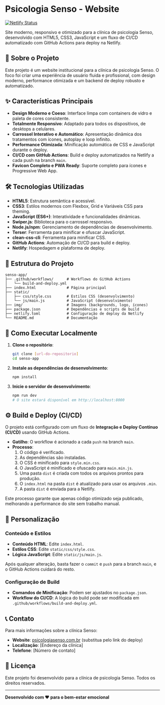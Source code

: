 # Psicologia Senso - Website

[![Netlify Status](https://api.netlify.com/api/v1/badges/c8488858-5fe4-4495-ac74-c70dced9df44/deploy-status)](https://app.netlify.com/projects/psicologiasenso/deploys)

Site moderno, responsivo e otimizado para a clínica de psicologia Senso, desenvolvido com HTML5, CSS3, JavaScript e um fluxo de CI/CD automatizado com GitHub Actions para deploy na Netlify.

## 🎯 Sobre o Projeto

Este projeto é um website institucional para a clínica de psicologia Senso. O foco foi criar uma experiência de usuário fluida e profissional, com design moderno, performance otimizada e um backend de deploy robusto e automatizado.

## ✨ Características Principais

- **Design Moderno e Coeso**: Interface limpa com containers de vidro e paleta de cores consistente.
- **Totalmente Responsivo**: Adaptado para todos os dispositivos, de desktops a celulares.
- **Carrossel Interativo e Automático**: Apresentação dinâmica dos tratamentos com ícones, autoplay e loop infinito.
- **Performance Otimizada**: Minificação automática de CSS e JavaScript durante o deploy.
- **CI/CD com GitHub Actions**: Build e deploy automatizados na Netlify a cada push na branch `main`.
- **Favicon Completo e PWA Ready**: Suporte completo para ícones e Progressive Web App.

## 🛠️ Tecnologias Utilizadas

- **HTML5**: Estrutura semântica e acessível.
- **CSS3**: Estilos modernos com Flexbox, Grid e Variáveis CSS para theming.
- **JavaScript (ES6+)**: Interatividade e funcionalidades dinâmicas.
- **Swiper.js**: Biblioteca para o carrossel responsivo.
- **Node.js/npm**: Gerenciamento de dependências de desenvolvimento.
- **Terser**: Ferramenta para minificar e ofuscar JavaScript.
- **clean-css-cli**: Ferramenta para minificar CSS.
- **GitHub Actions**: Automação de CI/CD para build e deploy.
- **Netlify**: Hospedagem e plataforma de deploy.

## 📁 Estrutura do Projeto

```
senso-app/
├── .github/workflows/      # Workflows do GitHub Actions
│   └── build-and-deploy.yml
├── index.html              # Página principal
├── static/
│   ├── css/style.css       # Estilos CSS (desenvolvimento)
│   └── js/main.js          # JavaScript (desenvolvimento)
├── img/                    # Imagens (backgrounds, logo, ícones)
├── package.json            # Dependências e scripts de build
├── netlify.toml            # Configuração de deploy da Netlify
└── README.md               # Documentação
```

## 🚀 Como Executar Localmente

1.  **Clone o repositório**:
    ```bash
    git clone [url-do-repositorio]
    cd senso-app
    ```

2.  **Instale as dependências de desenvolvimento**:
    ```bash
    npm install
    ```

3.  **Inicie o servidor de desenvolvimento**:
    ```bash
    npm run dev
    # O site estará disponível em http://localhost:8000
    ```

## ⚙️ Build e Deploy (CI/CD)

O projeto está configurado com um fluxo de **Integração e Deploy Contínuo (CI/CD)** usando GitHub Actions.

-   **Gatilho**: O workflow é acionado a cada `push` na branch `main`.
-   **Processo**:
    1.  O código é verificado.
    2.  As dependências são instaladas.
    3.  O CSS é minificado para `style.min.css`.
    4.  O JavaScript é minificado e ofuscado para `main.min.js`.
    5.  Uma pasta `dist` é criada com todos os arquivos prontos para produção.
    6.  O `index.html` na pasta `dist` é atualizado para usar os arquivos `.min`.
    7.  A pasta `dist` é enviada para a Netlify.

Este processo garante que apenas código otimizado seja publicado, melhorando a performance do site sem trabalho manual.

## 🔧 Personalização

### Conteúdo e Estilos
-   **Conteúdo HTML**: Edite `index.html`.
-   **Estilos CSS**: Edite `static/css/style.css`.
-   **Lógica JavaScript**: Edite `static/js/main.js`.

Após qualquer alteração, basta fazer o `commit` e `push` para a branch `main`, e o GitHub Actions cuidará do resto.

### Configuração de Build
-   **Comandos de Minificação**: Podem ser ajustados no `package.json`.
-   **Workflow do CI/CD**: A lógica do build pode ser modificada em `.github/workflows/build-and-deploy.yml`.

## 📞 Contato

Para mais informações sobre a clínica Senso:
- **Website**: [psicologiasenso.com.br](https://psicologiasenso.com.br/) (substitua pelo link do deploy)
- **Localização**: [Endereço da clínica]
- **Telefone**: [Número de contato]

## 📄 Licença

Este projeto foi desenvolvido para a clínica de psicologia Senso. Todos os direitos reservados.

---

**Desenvolvido com ❤️ para o bem-estar emocional**

